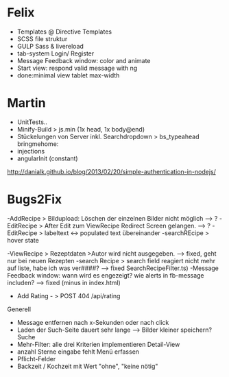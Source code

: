 ﻿# Felix

- Templates @ Directive Templates
- SCSS file struktur
- GULP Sass & livereload 
- tab-system Login/ Register
- Message Feedback window: color and animate
- Start view: respond valid message with ng
- done:minimal view tablet max-width

# Martin
- UnitTests..
- Minify-Build > js.min (1x head, 1x body@end)
- Stückelungen von Server inkl. Searchdropdown > bs_typeahead
bringmehome:
- injections
- angularInit (constant)

http://danialk.github.io/blog/2013/02/20/simple-authentication-in-nodejs/


# Bugs2Fix

-AddRecipe > Bildupload: Löschen der einzelnen Bilder nicht möglich --> ?
-EditRecipe > After Edit zum ViewRecipe Redirect Screen gelangen. --> ?
-EditRecipe > labeltext <-> populated text übereinander
-searchREcipe > hover state

-ViewRecipe > Rezeptdaten >Autor wird nicht ausgegeben. --> fixed, geht nur bei neuen Rezepten
-search Recipe > search field reagiert nicht mehr auf liste, habe ich was ver####? --> fixed SearchRecipeFilter.ts)
-Message Feedback window: wann wird es engezeigt? wie alerts in fb-message includen? --> fixed (minus in index.html)


- Add Rating - > POST 404 /api/rating

Generell
- Message entfernen nach x-Sekunden oder nach click
- Laden der Such-Seite dauert sehr lange --> Bilder kleiner speichern?
Suche
- Mehr-Filter: alle drei Kriterien implementieren
Detail-View
- anzahl Sterne eingabe fehlt
Menü erfassen
- Pflicht-Felder
- Backzeit  / Kochzeit mit Wert "ohne", "keine nötig"


